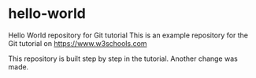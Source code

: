 # hello-world
Hello World repository for Git tutorial
This is an example repository for the Git tutorial on https://www.w3schools.com

This repository is built step by step in the tutorial.
Another change was made.
